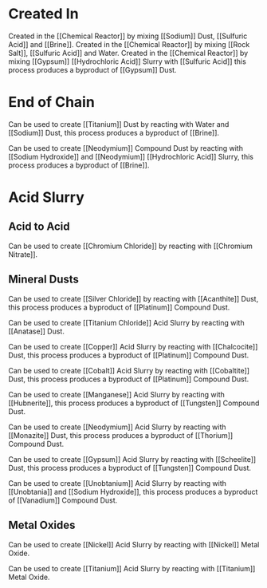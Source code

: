 # Created In

Created in the [[Chemical Reactor]] by mixing [[Sodium]] Dust, [[Sulfuric Acid]] and [[Brine]].
Created in the [[Chemical Reactor]] by mixing [[Rock Salt]], [[Sulfuric Acid]] and Water.
Created in the [[Chemical Reactor]] by mixing [[Gypsum]] [[Hydrochloric Acid]] Slurry with [[Sulfuric Acid]] this process produces a byproduct of [[Gypsum]] Dust.

# End of Chain

Can be used to create [[Titanium]] Dust by reacting with Water and [[Sodium]] Dust, this process produces a byproduct of [[Brine]].

Can be used to create [[Neodymium]] Compound Dust by reacting with [[Sodium Hydroxide]] and [[Neodymium]] [[Hydrochloric Acid]] Slurry, this process produces a byproduct of [[Brine]].

# Acid Slurry

## Acid to Acid

Can be used to create [[Chromium Chloride]] by reacting with [[Chromium Nitrate]].

## Mineral Dusts

Can be used to create [[Silver Chloride]] by reacting with [[Acanthite]] Dust, this process produces a byproduct of [[Platinum]] Compound Dust.

Can be used to create [[Titanium Chloride]] Acid Slurry by reacting with [[Anatase]] Dust.

Can be used to create [[Copper]] Acid Slurry by reacting with [[Chalcocite]] Dust, this process produces a byproduct of [[Platinum]] Compound Dust.

Can be used to create [[Cobalt]] Acid Slurry by reacting with [[Cobaltite]] Dust, this process produces a byproduct of [[Platinum]] Compound Dust.

Can be used to create [[Manganese]] Acid Slurry by reacting with [[Hubnerite]], this process produces a byproduct of [[Tungsten]] Compound Dust.

Can be used to create [[Neodymium]] Acid Slurry by reacting with [[Monazite]] Dust, this process produces a byproduct of [[Thorium]] Compound Dust.

Can be used to create [[Gypsum]] Acid Slurry by reacting with [[Scheelite]] Dust, this process produces a byproduct of [[Tungsten]] Compound Dust.

Can be used to create [[Unobtanium]] Acid Slurry by reacting with [[Unobtania]] and [[Sodium Hydroxide]], this process produces a byproduct of [[Vanadium]] Compound Dust.

## Metal Oxides

Can be used to create [[Nickel]] Acid Slurry by reacting with [[Nickel]] Metal Oxide.

Can be used to create [[Titanium]] Acid Slurry by reacting with [[Titanium]] Metal Oxide.



